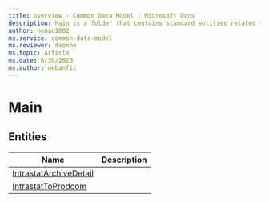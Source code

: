 ```yaml
---
title: overview - Common Data Model | Microsoft Docs
description: Main is a folder that contains standard entities related to the Common Data Model.
author: nenad1002
ms.service: common-data-model
ms.reviewer: deonhe
ms.topic: article
ms.date: 6/30/2020
ms.author: nebanfic
---
```


# Main


## Entities

|Name|Description|
|---|---|
|[IntrastatArchiveDetail](IntrastatArchiveDetail.md)||
|[IntrastatToProdcom](IntrastatToProdcom.md)||
